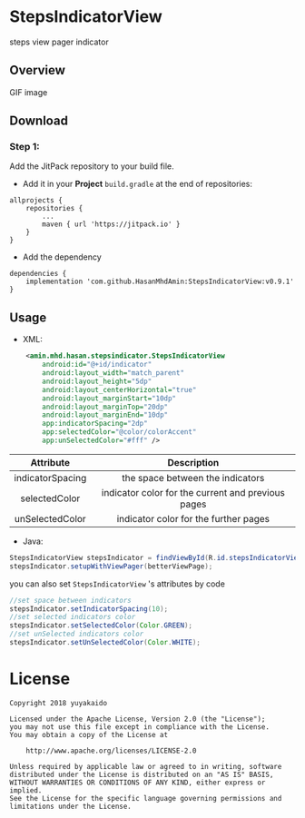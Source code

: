 # StepsIndicatorView
steps view pager indicator


## Overview

GIF image

## Download

### Step 1:
Add the JitPack repository to your build file.
 
 - Add it in your **Project** ```build.gradle``` at the end of repositories:
 
```
allprojects {
    repositories {
        ...
        maven { url 'https://jitpack.io' }
    }
}
```

-  Add the dependency
```
dependencies {
    implementation 'com.github.HasanMhdAmin:StepsIndicatorView:v0.9.1'
}
```

## Usage
- XML:
```xml
    <amin.mhd.hasan.stepsindicator.StepsIndicatorView
        android:id="@+id/indicator"
        android:layout_width="match_parent"
        android:layout_height="5dp"
        android:layout_centerHorizontal="true"
        android:layout_marginStart="10dp"
        android:layout_marginTop="20dp"
        android:layout_marginEnd="10dp"
        app:indicatorSpacing="2dp"
        app:selectedColor="@color/colorAccent"
        app:unSelectedColor="#fff" />
```

| Attribute | Description |
| :----: | :----: |
| indicatorSpacing | the space between the indicators |
| selectedColor | indicator color for the current and previous pages |
| unSelectedColor | indicator color for the further pages |

- Java:

```java
StepsIndicatorView stepsIndicator = findViewById(R.id.stepsIndicatorView);
stepsIndicator.setupWithViewPager(betterViewPage);
```

you can also set ```StepsIndicatorView``` 's attributes by code

```java
//set space between indicators
stepsIndicator.setIndicatorSpacing(10);
//set selected indicators color
stepsIndicator.setSelectedColor(Color.GREEN);
//set unSelected indicators color
stepsIndicator.setUnSelectedColor(Color.WHITE);
```




# License

```
Copyright 2018 yuyakaido

Licensed under the Apache License, Version 2.0 (the "License");
you may not use this file except in compliance with the License.
You may obtain a copy of the License at

    http://www.apache.org/licenses/LICENSE-2.0

Unless required by applicable law or agreed to in writing, software
distributed under the License is distributed on an "AS IS" BASIS,
WITHOUT WARRANTIES OR CONDITIONS OF ANY KIND, either express or implied.
See the License for the specific language governing permissions and
limitations under the License.
```